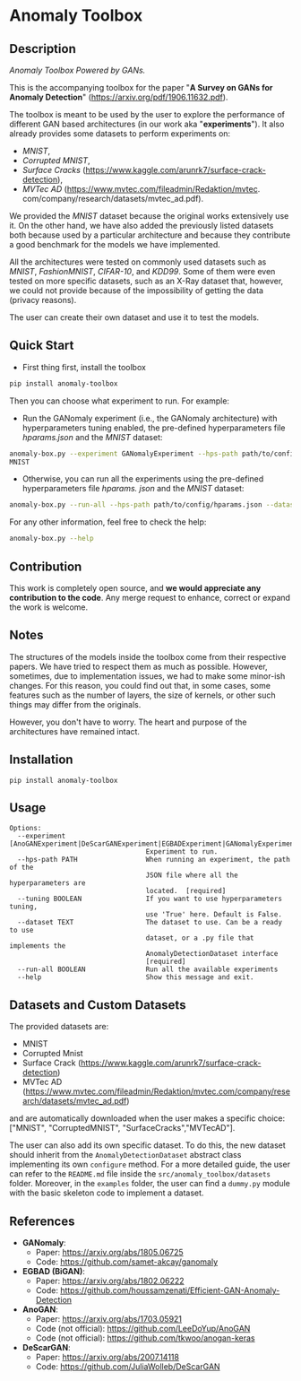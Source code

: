 # Anomaly Toolbox

## Description

_Anomaly Toolbox Powered by GANs._ 

This is the accompanying toolbox for the paper "**A 
Survey on GANs for Anomaly Detection**" (https://arxiv.org/pdf/1906.11632.pdf).

The toolbox is meant to be used by the user to explore the performance of different GAN based 
architectures (in our work aka "**experiments**"). It also already provides some datasets to 
perform experiments on: 
* _MNIST_, 
* _Corrupted MNIST_, 
* _Surface Cracks_ (https://www.kaggle.com/arunrk7/surface-crack-detection),
* _MVTec AD_ (https://www.mvtec.com/fileadmin/Redaktion/mvtec.
  com/company/research/datasets/mvtec_ad.pdf).

We provided the _MNIST_ dataset because the original works extensively use it. On the other hand, 
we have also added the previously listed datasets both because used by a particular 
architecture and because they contribute a good benchmark for the models we have implemented.

All the architectures were tested on commonly used datasets such as _MNIST_, _FashionMNIST_, 
_CIFAR-10_, and _KDD99_. Some of them were even tested on more specific datasets, such as an 
X-Ray dataset that, however, we could not provide because of the impossibility of getting the 
data (privacy reasons). 

The user can create their own dataset and use it to test the models.

## Quick Start

* First thing first, install the toolbox

```bash 
pip install anomaly-toolbox
```

Then you can choose what experiment to run. For example:

* Run the GANomaly experiment (i.e., the GANomaly architecture) with hyperparameters tuning 
  enabled, the pre-defined hyperparameters file _hparams.json_ and the _MNIST_ dataset:

```bash
anomaly-box.py --experiment GANomalyExperiment --hps-path path/to/config/hparams.json --dataset 
MNIST 
```
* Otherwise, you can run all the experiments using the pre-defined hyperparameters file _hparams.
  json_ and the _MNIST_ dataset:

```bash
anomaly-box.py --run-all --hps-path path/to/config/hparams.json --dataset MNIST 
```

For any other information, feel free to check the help:

```bash 
anomaly-box.py --help
```

## Contribution

This work is completely open source, and **we would appreciate any contribution to the code**. 
Any merge request to enhance, correct or expand the work is welcome.

## Notes

The structures of the models inside the toolbox come from their respective papers. We have tried to 
respect them as much as possible. However, sometimes, due to implementation issues, we had to make 
some minor-ish changes. For this reason, you could find out that, in some cases, some features 
such as the number of layers, the size of kernels, or other such things may differ from the 
originals. 

However, you don't have to worry. The heart and purpose of the architectures have remained intact.

## Installation

```console
pip install anomaly-toolbox
```

## Usage

```
Options:
  --experiment [AnoGANExperiment|DeScarGANExperiment|EGBADExperiment|GANomalyExperiment]
                                  Experiment to run.
  --hps-path PATH                 When running an experiment, the path of the
                                  JSON file where all the hyperparameters are
                                  located.  [required]
  --tuning BOOLEAN                If you want to use hyperparameters tuning,
                                  use 'True' here. Default is False.
  --dataset TEXT                  The dataset to use. Can be a ready to use
                                  dataset, or a .py file that implements the
                                  AnomalyDetectionDataset interface
                                  [required]
  --run-all BOOLEAN               Run all the available experiments
  --help                          Show this message and exit.
```

## Datasets and Custom Datasets

The provided datasets are:

* MNIST 
* Corrupted Mnist
* Surface Crack (https://www.kaggle.com/arunrk7/surface-crack-detection)
*  MVTec AD (https://www.mvtec.com/fileadmin/Redaktion/mvtec.com/company/research/datasets/mvtec_ad.pdf)

and are automatically downloaded when the user makes a specific choice: ["MNIST", 
"CorruptedMNIST", "SurfaceCracks","MVTecAD"].

The user can also add its own specific dataset. To do this, the new dataset should inherit from 
the `AnomalyDetectionDataset` abstract class implementing its own `configure` method. For a more 
detailed guide, the user can refer to the `README.md` file inside the 
`src/anomaly_toolbox/datasets` folder. Moreover, in the `examples` folder, the user can find a 
`dummy.py` module with the basic skeleton code to implement a dataset.

## References

- **GANomaly**:
    - Paper: https://arxiv.org/abs/1805.06725
    - Code: https://github.com/samet-akcay/ganomaly
- **EGBAD (BiGAN)**:
    - Paper: https://arxiv.org/abs/1802.06222
    - Code: https://github.com/houssamzenati/Efficient-GAN-Anomaly-Detection
- **AnoGAN**:
    - Paper: https://arxiv.org/abs/1703.05921
    - Code (not official): https://github.com/LeeDoYup/AnoGAN
    - Code (not official): https://github.com/tkwoo/anogan-keras
- **DeScarGAN**:
    - Paper: https://arxiv.org/abs/2007.14118
    - Code: https://github.com/JuliaWolleb/DeScarGAN
